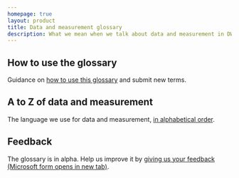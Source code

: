 ```yaml
---
homepage: true
layout: product
title: Data and measurement glossary
description: What we mean when we talk about data and measurement in DWP Digital Health and Disability.
---
```


## How to use the glossary

Guidance on [how to use this glossary](/how-to-use-measurement-glossary) and submit new terms.

## A to Z of data and measurement

The language we use for data and measurement, [in alphabetical order](/a-to-z).

## Feedback

The glossary is in alpha. Help us improve it by <a href="https://forms.office.com/Pages/ResponsePage.aspx?id=DpxP-knna0i8NIr6EGM3VnGGqao7aCRJpUj9ujjADTdUM1JPNkEwRUdJUVpLQjhCMVZVQklDRDVHRC4u" target="_blank" class="govuk-link">giving us your feedback (Microsoft form opens in new tab)</a>.